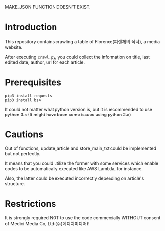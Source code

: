 MAKE_JSON FUNCTION DOESN'T EXIST.

# Introduction

This repository contains crawling a table of Florence(피렌체의 식탁), a media website.

After executing `crawl.py`, you could collect the information on title, last edited date, author, url for each article.

# Prerequisites

    pip3 install requests
    pip3 install bs4

It could not matter what python version is, but it is recommended to use python 3.x (It might have been some issues using python 2.x)

# Cautions

Out of functions, update_article and store_main_txt could be implemented but not perfectly.

It means that you could utilize the former with some services which enable codes to be automatically executed like AWS Lambda, for instance.

Also, the latter could be executed incorrectly depending on article's structure.

# Restrictions

It is strongly required NOT to use the code commercially WITHOUT consent of Medici Media Co, Ltd((주)메디치미디어)!
